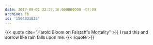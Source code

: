 ```yaml
---
date: 2017-09-01 22:57:18.000000000 -07:00
archive: fb
id: '1504331838'
---
```


{{< quote cite="Harold Bloom on Falstaff's Mortality" >}}
I read this and sorrow like rain falls upon me.
{{< /quote >}}

